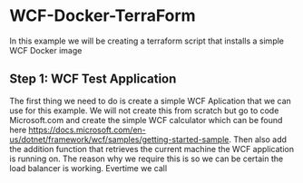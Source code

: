 # WCF-Docker-TerraForm
In this example we will be creating a terraform script that installs a simple WCF Docker image

## Step 1: WCF Test Application 

The first thing we need to do is create a simple WCF Aplication that we can use for this example. We will not create this from scratch but go to code Microsoft.com and create the simple WCF calculator which can be found here https://docs.microsoft.com/en-us/dotnet/framework/wcf/samples/getting-started-sample. Then also add the addition function that retrieves the current machine the WCF application is running on. The reason why we require this is so we can be certain the load balancer is working. Evertime we call
